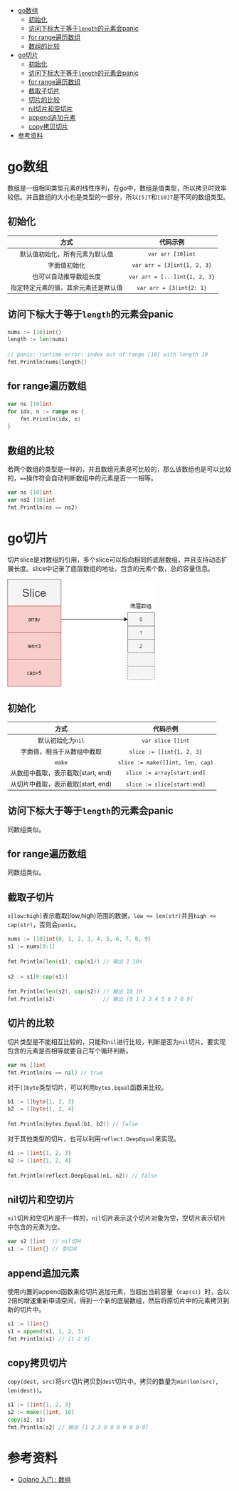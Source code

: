 - [go数组](#go数组)
	- [初始化](#初始化)
	- [访问下标大于等于`length`的元素会panic](#访问下标大于等于length的元素会panic)
	- [for range遍历数组](#for-range遍历数组)
	- [数组的比较](#数组的比较)
- [go切片](#go切片)
	- [初始化](#初始化-1)
	- [访问下标大于等于`length`的元素会panic](#访问下标大于等于length的元素会panic-1)
	- [for range遍历数组](#for-range遍历数组-1)
	- [截取子切片](#截取子切片)
	- [切片的比较](#切片的比较)
	- [nil切片和空切片](#nil切片和空切片)
	- [append追加元素](#append追加元素)
	- [copy拷贝切片](#copy拷贝切片)
- [参考资料](#参考资料)

# go数组

数组是一组相同类型元素的线性序列，在go中，数组是值类型，所以拷贝时效率较低。并且数组的大小也是类型的一部分，所以`[5]T`和`[10]T`是不同的数组类型。

## 初始化

|                 方式                 |           代码示例            |
| :----------------------------------: | :---------------------------: |
|    默认值初始化，所有元素为默认值    |       `var arr [10]int`       |
|             字面值初始化             |  `var arr = [3]int{1, 2, 3}`  |
|        也可以自动推导数组长度        | `var arr = [...]int{1, 2, 3}` |
| 指定特定元素的值，其余元素还是默认值 |   `var arr = [3]int{2: 1}`    |

## 访问下标大于等于`length`的元素会panic

```go
nums := [10]int{}
length := len(nums)

// panic: runtime error: index out of range [10] with length 10
fmt.Println(nums[length])
```

## for range遍历数组

```go
var ns [10]int
for idx, n := range ns {
	fmt.Println(idx, n)
}
```

## 数组的比较

若两个数组的类型是一样的，并且数组元素是可比较的，那么该数组也是可以比较的，`==`操作符会自动判断数组中的元素是否一一相等。

```go
var ns [10]int
var ns2 [10]int
fmt.Println(ns == ns2)
```

# go切片

切片slice是对数组的引用，多个slice可以指向相同的底层数组，并且支持动态扩展长度。slice中记录了底层数组的地址，包含的元素个数，总的容量信息。

![go-slice](go-slice.png)

## 初始化

|                方式                |             代码示例             |
| :--------------------------------: | :------------------------------: |
|         默认初始化为`nil`          |        `var slice []int`         |
|     字面值，相当于从数组中截取     |    `slice := []int{1, 2, 3}`     |
|               `make`               | `slice := make([]int, len, cap)` |
| 从数组中截取，表示截取[start, end) |   `slice := array[start:end]`    |
| 从切片中截取，表示截取[start, end) |   `slice := slice[start:end]`    |

## 访问下标大于等于`length`的元素会panic

同数组类似。

## for range遍历数组

同数组类似。

## 截取子切片

`s[low:high]`表示截取[low,high)范围的数据，`low <= len(str)`并且`high <= cap(str)`，否则会`panic`。

```go
nums := [10]int{0, 1, 2, 3, 4, 5, 6, 7, 8, 9}
s1 := nums[0:1]

fmt.Println(len(s1), cap(s1)) // 输出 1 10s

s2 := s1[0:cap(s1)]

fmt.Println(len(s2), cap(s2)) // 输出 10 10
fmt.Println(s2)               // 输出 [0 1 2 3 4 5 6 7 8 9]
```

## 切片的比较

切片类型是不能相互比较的，只能和`nil`进行比较，判断是否为`nil`切片。要实现包含的元素是否相等就要自己写个循环判断。

```go
var ns []int
fmt.Println(ns == nil) // true
```

对于`[]byte`类型切片，可以利用`bytes.Equal`函数来比较。

```go
b1 := []byte{1, 2, 3}
b2 := []byte{1, 2, 4}

fmt.Println(bytes.Equal(b1, b2)) // false
```

对于其他类型的切片，也可以利用`reflect.DeepEqual`来实现。

```go
n1 := []int{1, 2, 3}
n2 := []int{1, 2, 4}

fmt.Println(reflect.DeepEqual(n1, n2)) // false
```

## nil切片和空切片

`nil`切片和空切片是不一样的，`nil`切片表示这个切片对象为空，空切片表示切片中包含的元素为空。

```go
var s2 []int  // nil切片
s1 := []int{} // 空切片
```

## append追加元素

使用内置的append函数来给切片追加元素，当超出当前容量（`cap(s)`）时，会以2倍的增速重新申请空间，得到一个新的底层数组，然后将原切片中的元素拷贝到新的切片中。

```go
s1 := []int{}
s1 = append(s1, 1, 2, 3)
fmt.Println(s1) // [1 2 3]
```

## copy拷贝切片

`copy(dest, src)`将`src`切片拷贝到`dest`切片中。拷贝的数量为`min(len(src), len(dest))`。

```go
s1 := []int{1, 2, 3}
s2 := make([]int, 10)
copy(s2, s1)
fmt.Println(s2) // 输出 [1 2 3 0 0 0 0 0 0 0]
```

# 参考资料

- [Golang 入门 : 数组](https://blog.csdn.net/dupeng0811/article/details/89876287)
